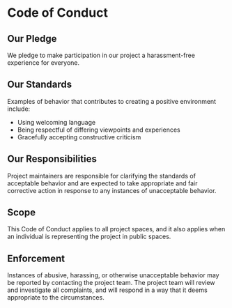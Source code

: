 # Code of Conduct

## Our Pledge

We pledge to make participation in our project a harassment-free experience for everyone.

## Our Standards

Examples of behavior that contributes to creating a positive environment include:

* Using welcoming language
* Being respectful of differing viewpoints and experiences
* Gracefully accepting constructive criticism

## Our Responsibilities

Project maintainers are responsible for clarifying the standards of acceptable behavior and are expected to take appropriate and fair corrective action in response to any instances of unacceptable behavior.

## Scope

This Code of Conduct applies to all project spaces, and it also applies when an individual is representing the project in public spaces.

## Enforcement

Instances of abusive, harassing, or otherwise unacceptable behavior may be reported by contacting the project team. The project team will review and investigate all complaints, and will respond in a way that it deems appropriate to the circumstances.

